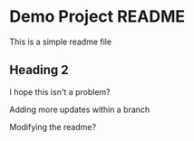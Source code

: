 # Demo Project README

This is a simple readme file

## Heading 2

I hope this isn't a problem?

Adding more updates within a branch

Modifying the readme?
